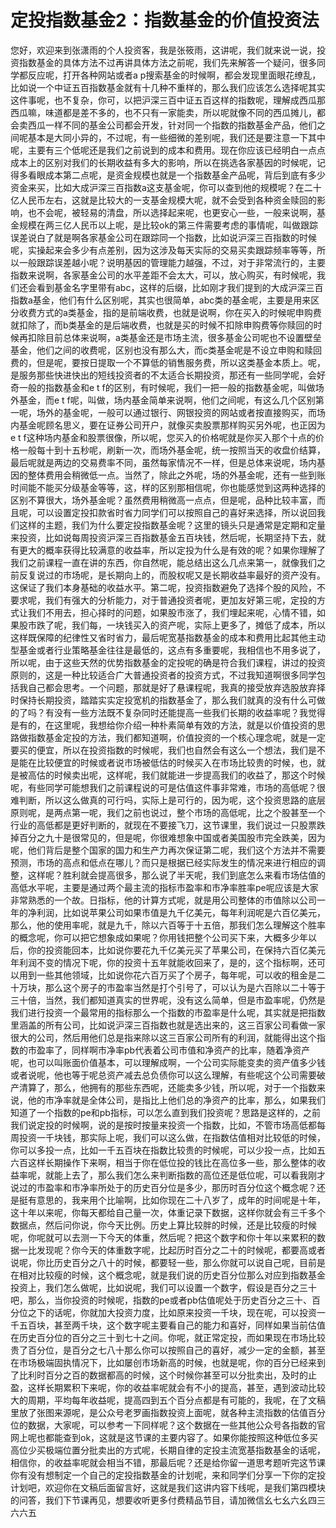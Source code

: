 # 定投指数基金2：指数基金的价值投资法

您好，欢迎来到张潇雨的个人投资客，我是张筱雨，这讲呢，我们就来说一说，投资指数基金的具体方法不过再讲具体方法之前呢，我们先来解答一个疑问，很多同学都反应呢，打开各种网站或者a p搜索基金的时候啊，都会发现里面眼花缭乱，比如说一个中证五百指数基金就有十几种不重样的，那么我们应该怎么选择呢其实这件事呢，也不复杂，你可，以把沪深三百中证五百这样的指数呢，理解成西瓜那西瓜嘛，味道都是差不多的，也不只有一家能卖，所以呢就像不同的西瓜摊儿，都会卖西瓜一样不同的基金公司都会开发，针对同一个指数的指数基金产品，他们之间呢基本是大同小异的，不过呢，有一些细微的差别呢，我们还是要注意一下其中呢，主要有三个低呢还是我们之前说到的成本和费用。现在你应该已经明白一点点成本上的区别对我们的长期收益有多大的影响，所以在挑选各家基因的时候呢，记得多看眼成本第二点呢，是资金规模也就是一个指数基金产品呢，背后到底有多少资金来买，比如大成沪深三百指数a这支基金呢，你可以查到他的规模呢？在二十亿人民币左右，这就是比较大的一支基金规模大呢，就不会受到各种资金赎回的影响，也不会呢，被轻易的清盘，所以选择起来呢，也更安心一些，一般来说啊，基金规模在两三亿人民币以上呢，是比较ok的第三件需要考虑的事情呢，叫做跟踪误差说白了就是啊各家基金公司在跟踪同一个指数，比如说沪深三百指数的时候呢，实操起来会多少有点差别，因为这涉及每天实际的交易买卖跟踪频率等等，所以一般跟踪误差越小呢？说明基因的管理能力越强，不过，对于非常流行的，主要指数来说啊，各家基金公司的水平差距不会太大，可以，放心购买，有时候呢，我们还会看到基金名字里带有abc，这样的后缀，比如刚才我们提到的大成沪深三百指数a基金，他们有什么区别呢，其实也很简单，abc类的基金呢，主要是用来区分收费方式的a类基金，指的是前端收费，也就是说啊，你在买入的时候呢申购费就扣除了，而b类基金的是后端收费，也就是买的时候不扣除申购费等你赎回的时候再扣除目前总体来说啊，a类基金还是市场主流，很多基金公司呢也不设置壁垒基金，他们之间的收费呢，区别也没有那么大，而c类基金呢是不设立申购和赎回费的，但是呢，要按日提取一个不算低的销售服务费，所以这类基金本质上。呢，是服务那些快进快出的短线投资者的不太适合长期投资，那还有一些同学呢，会好奇一般的指数基金和e t f的区别，有时候呢，我们一把一般的指数基金呢，叫做场外基金，而e t f呢，叫做，场内基金简单来说啊，他们之间呢，有这么几个区别第一呢，场外的基金呢，一般可以通过银行、网银投资的网站或者按直接购买，而场内基金呢顾名思义，要在证券公司开户，就像买卖股票那样购买另外呢，也正因为e t f这种场内基金和股票很像，所以呢，您买入的价格呢就是你买入那个十点的价格一般每十到十五秒呢，刷新一次，而场外基金呢，统一按照当天的收盘价结算，最后呢就是两边的交易费率不同，虽然每家情况不一样，但是总体来说呢，场内基因的整体费用会稍微低一点。当然了，除此之外呢，场的外基金呢，还有一些到账时间能不能买分级基金等等，这，样的区别那相信呢，你也能感觉到这两种选择的区别不算很大，场外基金呢？虽然费用稍微高一点点，但是呢，品种比较丰富，而且呢，可以设置定投扣款省时省力同学们可以按照自己的喜好来选择，所以说回我们这样的主题，我们为什么要定投指数基金呢？这里的镜头只是通常是定期和定量来投资，比如说每周投资沪深三百指数基金五百块钱，然后呢，长期坚持下去，就有更大的概率获得比较满意的收益率，所以定投为什么是有效的呢？如果你理解了我们之前课程一直在讲的东西，你自然呢，能总结出这么几点来第一，就像我们之前反复说过的市场呢，是长期向上的，而股权呢又是长期收益率最好的资产没有。这保证了我们本身基础的收益水平。第二呢，投资指数避免了选择个股的风险，不要求呢，我们有强大的分析能力，对于普通投资者呢，更加友好第三呢，定投的方式让我们不用去，担心择时的问题，如果股市涨了，我们埋起来呢，心情不错，如果股市跌了呢，我们每，一块钱买入的资产呢，实际上更多了，摊低了成本，所以这样既保障的纪律性又省时省力，最后呢宽基指数基金的成本和费用比起其他主动型基金或者行业策略基金往往是最低的，这点有多重要呢，我相信也不用多说了，所以呢，由于这些天然的优势指数基金的定投呢的确是符合我们课程，讲过的投资原则的，这是一种比较适合广大普通投资者的投资方式，不过我知道啊很多同学包括我自己都会思考。一个问题，那就是好了悬课程呢，我真的接受放弃选股放弃择时保持长期投资，踏踏实实定投宽机的指数基金了，那么我们就真的没有什么可做的了吗？有没有一些方法既不复杂同时还能提高一些我们长期的收益率呢？我觉得是有的，在这里呢，我想给你介绍一种朴素简单有效的方法，就是以价值投资的思路做指数基金定投的方法，我们都知道啊，价值投资的一个核心理念呢，就是一定要买的便宜，所以在投资指数的时候呢，我们也自然会有这么一个想法，我们是不是能在比较便宜的时候或者说市场被低估的时候买入在市场比较贵的时候，也，就是被高估的时候卖出呢，这样呢，我们就能进一步提高我们的收益了，那这个时候呢，有些同学可能想我们之前课程说的可是估值这件事非常难，市场的高低呢？很难判断，所以这么做真的可行吗，实际上是可行的，因为呢，这个投资思路的底层原则呢，是两点第一呢，我们之前也说过，整个市场的高低呢，比之个股甚至一个行业的高低都是更好判断的，就现在不要接飞刀，这节课里，我们说过一只股票跌掉百分之九十是很常见的，但是呢，你很难想象中国或者美国股市完全跌美，因为呢，他们背后是整个国家的国力和生产力再次保证第二呢，我们这个方法并不需要预测，市场的高点和低点在哪儿？而只是根据已经实际发生的情况来进行相应的调整，这样呢？胜利就会提高很多，那么说了半天呢，我们到底怎么来看市场估值的高低水平呢，主要是通过两个最主流的指标市盈率和市净率胜率pe呢应该是大家非常熟悉的一个故。日指标，他的计算方式呢，就是用公司整体的市值除以公司一年的净利润，比如说苹果公司如果市值是九千亿美元，每年利润呢是六百亿美元，那么，他的使用率呢，就是九千，除以六百等于十五倍，那我们怎么理解这个胜率的概念呢，你可以把它想象成如果呢？你用钱把整个公司买下来，大概多少年以后，你的投资能回本，比如说你要花九千亿美元买了苹果公司，在保持六百亿美元年利润不变的情况下呢，你的投资十五年就能收回来了，是的，这个指标啊，还可以用到一些其他领域，比如说你花六百万买了个房子，每年呢，可以收的租金是二十万块，那么这个房子的市盈率当然是打个引号了，可以认为是六百除以二十等于三十倍，当然，我们都知道真实的世界呢，没有这么简单，但是市盈率呢，仍然是我们进行投资一个最常用的指标那么一个指数的市盈率是什么呢，其实就是把指数里涵盖的所有公司，比如说沪深三百指数也就是选出来的，这三百家公司看做一家很大的公司，然后用他们总是指来除以这三百家公司所有的利润，就能得出这个指数的市盈率了，同样啊市净率pb代表着公司市值和净资产的比率，随着净资产呢，也可以叫账面价值基本，可以理解成啊，一个公司实际能变卖的资产值多少钱或者说呢，他也等于呢总资产减去总负债你可以这么理解，有些呢这个公司需要破产清算了，那么，他拥有的那些东西呢，还能卖多少钱，所以呢，对于一个指数来说，他的市净率就是全体公司，是指比上他们总的净资产的比率，那么，如果我们知道了一个指数的pe和pb指标，可以怎么直到我们投资呢？思路是这样的，之前我们说定投的时候啊，说的是按时按量来投资一个指数，比如，不管市场高低都每周投资一千块钱，那实际上呢，我们可以这么做，在指数估值相对比较低的时候，你可以多投一点，比如一千五百块在指数比较贵的时候呢，可以少投一点，比如五六百这样长期操作下来啊，相当于你在低位投的钱比在高位多一些，那么整体的收益率呢，就能上去了，那么我们怎么来判断指数的高位还是低位呢，可以看我刚才说过的市盈率和市净率所处于的历史百分位是多少，那历时百分位这个概念呢？还是挺有意思的，我来用个比喻啊，比如你现在二十八岁了，成年的时间呢是十年，这十年以来呢，你每天都给自己量一次，体重记录下数据，这样你就会有三千多个数据点，然后问你说，你今天比例。历史上算比较胖的时候，还是比较瘦的时候呢，你呢就可以去测一下今天的体重，然后呢？把这个数字和你十年以来累积的数据一比发现呢？你今天的体重数字呢，比起历时百分之二十的时候呢，都要高或者说呢，你比历史百分之八十的时候，都要轻一些，那么你就可以说自己呢，目前是在相对比较瘦的时候，这个概念呢，就是我们说的历史百分位那么对应到指数基金投资上，我们怎么做呢，比如说呢，我们可以设置一个数字，假设是百分之三十吧，那么，当你投资的时候呢，指数的pe或者pb估值呢处于历史百分之三十、百分位之下的话呢，你就加大投资力度，比如原来投资一千块，现在呢，可以投资一千五百块，甚至两千块，这个数字呢主要看自己的能力和喜好，同样如果当前估值在历史百分位的百分之三十到七十之间。你呢，就正常定投，而如果现在市场比较贵了百分位，是百分之七八十那么你可以按照自己的喜好，减少一定的金额，甚至在市场极端固执情况下，比如屡创市场新高的时候，也就是呢，你的百分已经来到了比利时百分之百的数据都高的时候，这个时候你甚至可以分批卖出，及时的止盈，这样长期累积下来呢，你的收益率呢就会有不小的提高，甚至，遇到波动比较大的周期，平均每年收益呢，提高四到五个百分点都是有可能的，我呢，在了文稿里放了张图来源呢，是公众号老罗画指数投资上面呢，就各种主流指数的估值百分位的数据，大家呢，可以参考一下同样呢？这个数据在一些其他公众号各指数的官网上呢也都能查到ok，这就是这节课的主要内容了。如果你能按照这种低位多买高位少买极端位置分批卖出的方式呢，长期自律的定投主流宽基指数基金的话呢，相信你，的收益率呢就会相当不错，那最后呢？还是给你留一道思考题听完这节课你有没有想制定一个自己的定投指数基金的计划呢，来和同学们分享一下你的定投计划吧，欢迎你在文稿后面留言好，这就是我们这讲内容下线呢，是我们第四模块的问答，我们下节课再见，想要收听更多付费精品节目，请加微信幺七幺六幺四三六六五